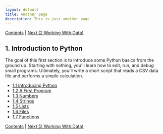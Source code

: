 ```yaml
---
layout: default
title: Another page
description: This is just another page
---
```


[Contents](../Contenu.html) \| [Next (2 Working With Data)](../02_Working_with_data/00_Overview.html)

## 1. Introduction to Python

The goal of this first section is to introduce some Python basics from
the ground up.  Starting with nothing, you'll learn how to edit, run,
and debug small programs. Ultimately, you'll write a short script that
reads a CSV data file and performs a simple calculation.

* [1.1 Introducing Python](01_Python.html)
* [1.2 A First Program](02_Hello_world.html)
* [1.3 Numbers](03_Numbers.html)
* [1.4 Strings](04_Strings.html)
* [1.5 Lists](05_Lists.html)
* [1.6 Files](06_Files.html)
* [1.7 Functions](07_Functions.html)

[Contents](../Contenu.html) \| [Next (2 Working With Data)](../02_Working_with_data/00_Overview.html)
